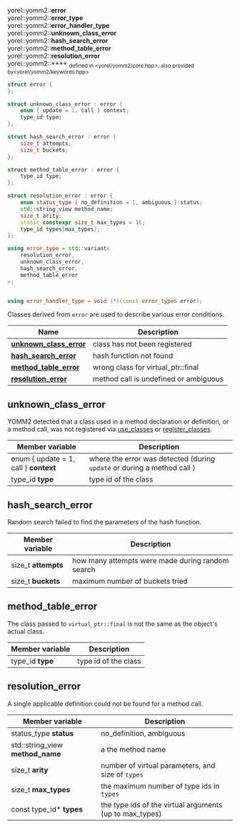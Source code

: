 yorel::yomm2::**error**<br/>yorel::yomm2::**error_type**<br/>yorel::yomm2::**error_handler_type**<br/>yorel::yomm2::**unknown_class_error**<br/>yorel::yomm2::**hash_search_error**<br/>yorel::yomm2::**method_table_error**<br/>yorel::yomm2::**resolution_error**<br/>yorel::yomm2::****
<sub>defined in <yorel/yomm2/core.hpp>, also provided by<yorel/yomm2/keywords.hpp></sub>

```c++
struct error {
};

struct unknown_class_error : error {
    enum { update = 1, call } context;
    type_id type;
};

struct hash_search_error : error {
    size_t attempts;
    size_t buckets;
};

struct method_table_error : error {
    type_id type;
};

struct resolution_error : error {
    enum status_type { no_definition = 1, ambiguous } status;
    std::string_view method_name;
    size_t arity;
    static constexpr size_t max_types = 16;
    type_id types[max_types];
};

using error_type = std::variant<
    resolution_error,
    unknown_class_error,
    hash_search_error,
    method_table_error
>;


using error_handler_type = void (*)(const error_type& error);
```

Classes derived from `error` are used to describe various error conditions.

| Name                                            | Description                           |
| ----------------------------------------------- | ------------------------------------- |
| [**unknown_class_error**](#unknown_class_error) | class has not been registered         |
| [**hash_search_error**](#hash_search_error)     | hash function not found               |
| [**method_table_error**](#method_table_error)   | wrong class for virtual_ptr::final    |
| [**resolution_error**](#resolution_error)       | method call is undefined or ambiguous |

## unknown_class_error

YOMM2 detected that a class used in a method declaration or definition, or a
method call, was not registered via [use_classes](/yomm2/reference/use_classes.html) or [register_classes](/yomm2/reference/use_classes.html).

| Member variable                       | Description                                                             |
| ------------------------------------- | ----------------------------------------------------------------------- |
| enum { update = 1, call } **context** | where the error was detected (during `update` or during a method call ) |
| type_id **type**                      | type id of the class                                                    |

## hash_search_error

Random search failed to find the parameters of the hash function.

| Member variable     | Description                                      |
| ------------------- | ------------------------------------------------ |
| size_t **attempts** | how many attempts were made during random search |
| size_t **buckets**  | maximum number of buckets tried                  |

## method_table_error

The class passed to `virtual_ptr::final` is not the same as the object's actual
class.

| Member variable  | Description          |
| ---------------- | -------------------- |
| type_id **type** | type id of the class |

## resolution_error

A single applicable definition could not be found for a method call.

| Member variable                  | Description                                             |
| -------------------------------- | ------------------------------------------------------- |
| status_type **status**           | no_definition, ambiguous                                |
| std::string_view **method_name** | a the method name                                       |
| size_t **arity**                 | number of virtual parameters, and size of `types`       |
| size_t **max_types**             | the maximum number of type ids in `types`               |
| const type_id* **types**         | the type ids of the virtual arguments (up to max_types) |
